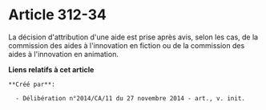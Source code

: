 # Article 312-34

La décision d'attribution d'une aide est prise après avis, selon les cas, de la commission des aides à l'innovation en
fiction ou de la commission des aides à l'innovation en animation.

**Liens relatifs à cet article**

	**Créé par**:

	  - Délibération n°2014/CA/11 du 27 novembre 2014 - art., v. init.
